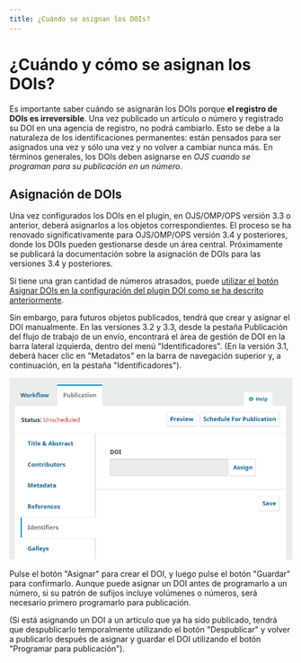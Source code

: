 ```yaml
---
title: ¿Cuándo se asignan los DOIs?
---
```


# ¿Cuándo y cómo se asignan los DOIs?

Es importante saber cuándo se asignarán los DOIs porque **el registro de DOIs es irreversible**. Una vez publicado un artículo o número y registrado su DOI en una agencia de registro, no podrá cambiarlo. Esto se debe a la naturaleza de los identificaciones permanentes: están pensados para ser asignados una vez y sólo una vez y no volver a cambiar nunca más. En términos generales, los DOIs deben asignarse en *OJS cuando se programan para su publicación en un número*.

## Asignación de DOIs
Una vez configurados los DOIs en el plugin, en OJS/OMP/OPS versión 3.3 o anterior, deberá asignarlos a los objetos correspondientes. El proceso se ha renovado significativamente para OJS/OMP/OPS versión 3.4 y posteriores, donde los DOIs pueden gestionarse desde un área central. Próximamente se publicará la documentación sobre la asignación de DOIs para las versiones 3.4 y posteriores.

Si tiene una gran cantidad de números atrasados, puede [utilizar el botón Asignar DOIs en la configuración del plugin DOI como se ha descrito anteriormente](https://docs.pkp.sfu.ca/doi-plugin/en/doi-plugin#assign-dois).

Sin embargo, para futuros objetos publicados, tendrá que crear y asignar el DOI manualmente. En las versiones 3.2 y 3.3, desde la pestaña Publicación del flujo de trabajo de un envío, encontrará el área de gestión de DOI en la barra lateral izquierda, dentro del menú "Identificadores". (En la versión 3.1, deberá hacer clic en "Metadatos" en la barra de navegación superior y, a continuación, en la pestaña "Identificadores").

![El menú Identificadores en OJS con un campo DOI vacío junto al botón "Asignar".](./assets/doi-assign-button.png)

Pulse el botón "Asignar" para crear el DOI, y luego pulse el botón "Guardar" para confirmarlo. Aunque puede asignar un DOI antes de programarlo a un número, si su patrón de sufijos incluye volúmenes o números, será necesario primero programarlo para publicación.

(Si está asignando un DOI a un artículo que ya ha sido publicado, tendrá que despublicarlo temporalmente utilizando el botón "Despublicar" y volver a publicarlo después de asignar y guardar el DOI utilizando el botón "Programar para publicación").
